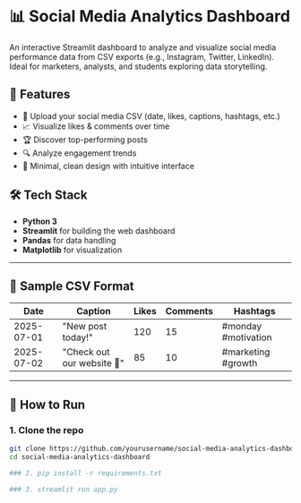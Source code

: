 # 📊 Social Media Analytics Dashboard

An interactive Streamlit dashboard to analyze and visualize social media performance data from CSV exports (e.g., Instagram, Twitter, LinkedIn). Ideal for marketers, analysts, and students exploring data storytelling.

## 🧠 Features

- 📁 Upload your social media CSV (date, likes, captions, hashtags, etc.)
- 📈 Visualize likes & comments over time
- 🏆 Discover top-performing posts
- 🔍 Analyze engagement trends
- 🎨 Minimal, clean design with intuitive interface


## 🛠️ Tech Stack

- **Python 3**
- **Streamlit** for building the web dashboard
- **Pandas** for data handling
- **Matplotlib** for visualization

---

## 📂 Sample CSV Format

| Date       | Caption                     | Likes | Comments | Hashtags                    |
|------------|-----------------------------|-------|----------|-----------------------------|
| 2025-07-01 | "New post today!"           | 120   | 15       | #monday #motivation         |
| 2025-07-02 | "Check out our website 👀"  | 85    | 10       | #marketing #growth          |

---

## 🚀 How to Run

### 1. Clone the repo
```bash
git clone https://github.com/yourusername/social-media-analytics-dashboard.git
cd social-media-analytics-dashboard

### 2. pip install -r requirements.txt

### 3. streamlit run app.py


